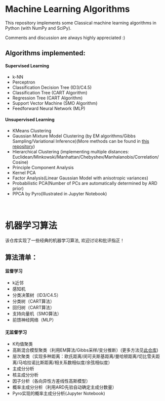 # Machine Learning Algorithms

This repository implements some Classical machine learning algorithms in Python (with NumPy and SciPy).

Comments and discussion are always highly appreciated :)

## Algorithms implemented:


#### Supervised Learning

- k-NN
- Perceptron 
- Classification Decision Tree (ID3/C4.5)
- Classification Tree (CART Algorithm)
- Regression Tree (CART Algorithm)
- Support Vector Machine (SMO Algorithm)
- Feedforward Neural Network (MLP)




#### Unsupervised Learning

- KMeans Clustering
- Gaussian Mixture Model Clustering (by EM algorithms/Gibbs Sampling/Variational Inference)(More methods can be found in [this repository](https://github.com/hejj16/Probabilistic-Graphical-Models-and-Gaussian-Mixture-Models))
- Hierarchical Clustering (implementing multiple distances: Euclidean/Minkowski/Manhattan/Chebyshev/Manhalanobis/Correlation/Cosine)
- Principle Component Analysis
- Kernel PCA
- Factor Analysis(Linear Gaussian Model with anisotropic variances)
- Probabilistic PCA(Number of PCs are automatically determined by ARD prior)
- PPCA by Pyro(Illustrated in Jupyter Notebook)
<br/> <br/> <br/> 


# 机器学习算法

该仓库实现了一些经典的机器学习算法, 欢迎讨论和批评指正！

## 算法清单：

#### 监督学习

- k近邻
- 感知机
- 分类决策树（ID3/C4.5）
- 分类树（CART算法）
- 回归树（CART算法）
- 支持向量机（SMO算法）
- 前馈神经网络（MLP）

#### 无监督学习

- K均值聚类
- 高斯混合模型聚类（利用EM算法/Gibbs采样/变分推断）(更多方法见[此仓库](https://github.com/hejj16/Probabilistic-Graphical-Models-and-Gaussian-Mixture-Models))
- 层次聚类（实现多种距离：欧氏距离/闵可夫斯基距离/曼哈顿距离/切比雪夫距离/马哈拉诺比斯距离/相关系数相似度/余弦相似度）
- 主成分分析
- 核主成分分析
- 因子分析（各向异性方差线性高斯模型）
- 概率主成分分析（利用ARD先验自动确定主成分数量）
- Pyro实现的概率主成分分析(Jupyter Notebook)

<br/> <br/> <br/> 
